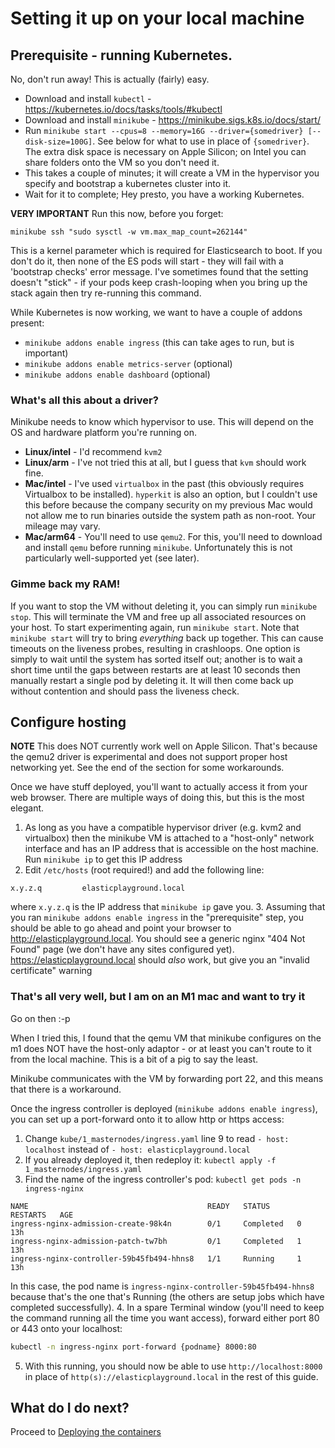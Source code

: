 # Setting it up on your local machine

## Prerequisite - running Kubernetes.

No, don't run away!  This is actually (fairly) easy.

- Download and install `kubectl` - https://kubernetes.io/docs/tasks/tools/#kubectl
- Download and install `minikube` - https://minikube.sigs.k8s.io/docs/start/
- Run `minikube start --cpus=8 --memory=16G --driver={somedriver} [--disk-size=100G]`.  See below for what to use in place of `{somedriver}`.
  The extra disk space is necessary on Apple Silicon; on Intel you can share folders onto the VM so you don't need it.
- This takes a couple of minutes; it will create a VM in the hypervisor you specify and bootstrap a kubernetes cluster into it.
- Wait for it to complete; Hey presto, you have a working Kubernetes.

**VERY IMPORTANT** Run this now, before you forget:
```
minikube ssh "sudo sysctl -w vm.max_map_count=262144"
```
This is a kernel parameter which is required for Elasticsearch to boot. If you don't do it, then none of the ES pods will
start - they will fail with a 'bootstrap checks' error message.
I've sometimes found that the setting doesn't "stick" - if your pods keep crash-looping when you bring up the stack again
then try re-running this command.

While Kubernetes is now working, we want to have a couple of addons present:
- `minikube addons enable ingress` (this can take ages to run, but is important)
- `minikube addons enable metrics-server` (optional)
- `minikube addons enable dashboard` (optional)

### What's all this about a driver?

Minikube needs to know which hypervisor to use.  This will depend on the OS and hardware platform you're running on.

- **Linux/intel** - I'd recommend `kvm2`
- **Linux/arm** - I've not tried this at all, but I guess that `kvm` should work fine.
- **Mac/intel** - I've used `virtualbox` in the past (this obviously requires Virtualbox to be installed).
  `hyperkit` is also an option, but I couldn't use this before because the company security on my previous Mac
  would not allow me to run binaries outside the system path as non-root.  Your mileage may vary.
- **Mac/arm64** - You'll need to use `qemu2`. For this, you'll need to download and install `qemu` before running `minikube`.
  Unfortunately this is not particularly well-supported yet (see later).

### Gimme back my RAM!

If you want to stop the VM without deleting it, you can simply run `minikube stop`.  This will terminate the VM and free
up all associated resources on your host.  To start experimenting again, run `minikube start`.
Note that `minikube start` will try to bring _everything_ back up together. This can cause timeouts on the liveness probes,
resulting in crashloops.  One option is simply to wait until the system has sorted itself out; another is to wait a short
time until the gaps between restarts are at least 10 seconds then manually restart a single pod by deleting it.  It will
then come back up without contention and should pass the liveness check.

## Configure hosting

**NOTE** This does NOT currently work well on Apple Silicon.  That's because the qemu2 driver is experimental and does not support
proper host networking yet.  See the end of the section for some workarounds.

Once we have stuff deployed, you'll want to actually access it from your web browser.  There are multiple ways of doing this,
but this is the most elegant.

1. As long as you have a compatible hypervisor driver (e.g. kvm2 and virtualbox) then the minikube VM is attached to a
   "host-only" network interface and has an IP address that is accessible on the host machine.  Run `minikube ip` to get
   this IP address
2. Edit `/etc/hosts` (root required!) and add the following line:
```
x.y.z.q         elasticplayground.local
```
where `x.y.z.q` is the IP address that `minikube ip` gave you.
3. Assuming that you ran `minikube addons enable ingress` in the "prerequisite" step, you should be able to go ahead
   and point your browser to http://elasticplayground.local.  You should see a generic nginx "404 Not Found" page (we don't have
   any sites configured yet).  https://elasticplayground.local should _also_ work, but give you an "invalid certificate" warning

### That's all very well, but I am on an M1 mac and want to try it

Go on then :-p

When I tried this, I found that the qemu VM that minikube configures on the m1 does NOT have the host-only adaptor -
or at least you can't route to it from the local machine.  This is a bit of a pig to say the least.

Minikube communicates with the VM by forwarding port 22, and this means that there is a workaround.

Once the ingress controller is deployed (`minikube addons enable ingress`), you can set up a port-forward onto it to
allow http or https access:
1. Change `kube/1_masternodes/ingress.yaml` line 9 to read `- host: localhost` instead of `- host: elasticplayground.local`
2. If you already deployed it, then redeploy it: `kubectl apply -f 1_masternodes/ingress.yaml`
3. Find the name of the ingress controller's pod: `kubectl get pods -n ingress-nginx`
```
NAME                                        READY   STATUS      RESTARTS   AGE
ingress-nginx-admission-create-98k4n        0/1     Completed   0          13h
ingress-nginx-admission-patch-tw7bh         0/1     Completed   1          13h
ingress-nginx-controller-59b45fb494-hhns8   1/1     Running     1          13h
```
In this case, the pod name is `ingress-nginx-controller-59b45fb494-hhns8` because that's the one that's Running (the others
are setup jobs which have completed successfully).
4. In a spare Terminal window (you'll need to keep the command running all the time you want access), forward either port
   80 or 443 onto your localhost:
```bash
kubectl -n ingress-nginx port-forward {podname} 8000:80
```
5. With this running, you should now be able to use `http://localhost:8000` in place of `http(s)://elasticplayground.local`
   in the rest of this guide.

## What do I do next?

Proceed to [Deploying the containers](2_deployment.md)